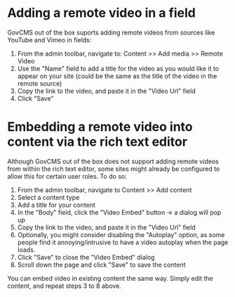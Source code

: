 # Adding a remote video in a field

GovCMS out of the box suports adding remote videos from sources like YouTube and
Vimeo in fields:

1. From the admin toolbar, navigate to: Content >> Add media >> Remote Video
2. Use the "Name" field to add a title for the video as you would like it to
   appear on your site (could be the same as the title of the video in the
   remote source)
3. Copy the link to the video, and paste it in the "Video Url" field
4. Click "Save"

# Embedding a remote video into content via the rich text editor

Although GovCMS out of the box does not support adding remote videos from within
the rich text editor, some sites might already be configured to allow this for
certain user roles. To do so:

1. From the admin toolbar, navigate to Content >> Add content
2. Select a content type
3. Add a title for your content
4. In the "Body" field, click the "Video Embed" button -> a dialog will pop up
5. Copy the link to the video, and paste it in the "Video Url" field
6. Optionally, you might consider disabling the "Autoplay" option, as some
   people find it annoying/intrusive to have a video autoplay when the page
   loads.
7. Click "Save" to close the "Video Embed" dialog
8. Scroll down the page and click "Save" to save the content

You can embed video in existing content the same way. Simply edit the content,
and repeat steps 3 to 8 above.
